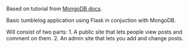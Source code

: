 Based on tutorial from [MongoDB docs](http://docs.mongodb.org/ecosystem/tutorial/write-a-tumblelog-application-with-flask-mongoengine/).

Basic tumblelog application using Flask in conjuction with MongoDB.

Will consist of two parts:
    1. A public site that lets people view posts and comment on them.
    2. An admin site that lets you add and change posts.

